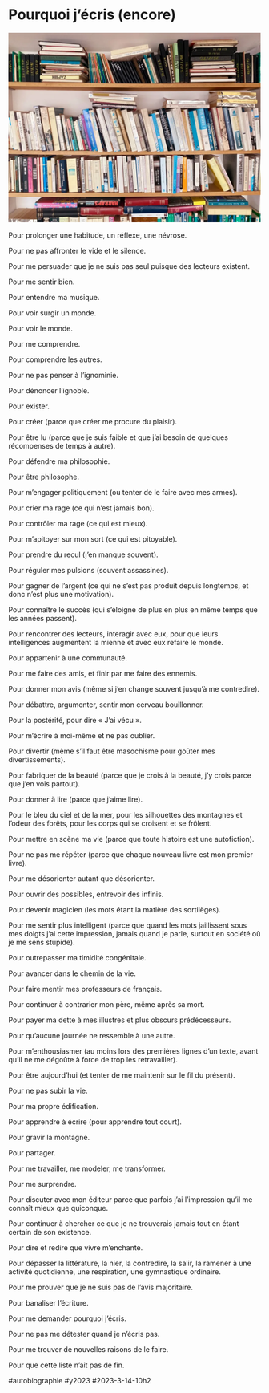 # Pourquoi j’écris (encore)

![Ma bibliothèque](_i/IMG_1347.webp)

Pour prolonger une habitude, un réflexe, une névrose.

Pour ne pas affronter le vide et le silence.

Pour me persuader que je ne suis pas seul puisque des lecteurs existent.

Pour me sentir bien.

Pour entendre ma musique.

Pour voir surgir un monde.

Pour voir le monde.

Pour me comprendre.

Pour comprendre les autres.

Pour ne pas penser à l’ignominie.

Pour dénoncer l’ignoble.

Pour exister.

Pour créer (parce que créer me procure du plaisir).

Pour être lu (parce que je suis faible et que j’ai besoin de quelques récompenses de temps à autre).

Pour défendre ma philosophie.

Pour être philosophe.

Pour m’engager politiquement (ou tenter de le faire avec mes armes).

Pour crier ma rage (ce qui n’est jamais bon).

Pour contrôler ma rage (ce qui est mieux).

Pour m’apitoyer sur mon sort (ce qui est pitoyable).

Pour prendre du recul (j’en manque souvent).

Pour réguler mes pulsions (souvent assassines).

Pour gagner de l’argent (ce qui ne s’est pas produit depuis longtemps, et donc n’est plus une motivation).

Pour connaître le succès (qui s’éloigne de plus en plus en même temps que les années passent).

Pour rencontrer des lecteurs, interagir avec eux, pour que leurs intelligences augmentent la mienne et avec eux refaire le monde.

Pour appartenir à une communauté.

Pour me faire des amis, et finir par me faire des ennemis.

Pour donner mon avis (même si j’en change souvent jusqu’à me contredire).

Pour débattre, argumenter, sentir mon cerveau bouillonner.

Pour la postérité, pour dire « J’ai vécu ».

Pour m’écrire à moi-même et ne pas oublier.

Pour divertir (même s’il faut être masochisme pour goûter mes divertissements).

Pour fabriquer de la beauté (parce que je crois à la beauté, j’y crois parce que j’en vois partout).

Pour donner à lire (parce que j’aime lire).

Pour le bleu du ciel et de la mer, pour les silhouettes des montagnes et l’odeur des forêts, pour les corps qui se croisent et se frôlent.

Pour mettre en scène ma vie (parce que toute histoire est une autofiction).

Pour ne pas me répéter (parce que chaque nouveau livre est mon premier livre).

Pour me désorienter autant que désorienter.

Pour ouvrir des possibles, entrevoir des infinis.

Pour devenir magicien (les mots étant la matière des sortilèges).

Pour me sentir plus intelligent (parce que quand les mots jaillissent sous mes doigts j’ai cette impression, jamais quand je parle, surtout en société où je me sens stupide).

Pour outrepasser ma timidité congénitale.

Pour avancer dans le chemin de la vie.

Pour faire mentir mes professeurs de français.

Pour continuer à contrarier mon père, même après sa mort.

Pour payer ma dette à mes illustres et plus obscurs prédécesseurs.

Pour qu’aucune journée ne ressemble à une autre.

Pour m’enthousiasmer (au moins lors des premières lignes d’un texte, avant qu’il ne me dégoûte à force de trop les retravailler).

Pour être aujourd’hui (et tenter de me maintenir sur le fil du présent).

Pour ne pas subir la vie.

Pour ma propre édification.

Pour apprendre à écrire (pour apprendre tout court).

Pour gravir la montagne.

Pour partager.

Pour me travailler, me modeler, me transformer.

Pour me surprendre.

Pour discuter avec mon éditeur parce que parfois j’ai l’impression qu’il me connaît mieux que quiconque.

Pour continuer à chercher ce que je ne trouverais jamais tout en étant certain de son existence.

Pour dire et redire que vivre m’enchante.

Pour dépasser la littérature, la nier, la contredire, la salir, la ramener à une activité quotidienne, une respiration, une gymnastique ordinaire.

Pour me prouver que je ne suis pas de l’avis majoritaire.

Pour banaliser l’écriture.

Pour me demander pourquoi j’écris.

Pour ne pas me détester quand je n’écris pas.

Pour me trouver de nouvelles raisons de le faire.

Pour que cette liste n’ait pas de fin.

#autobiographie #y2023 #2023-3-14-10h2
